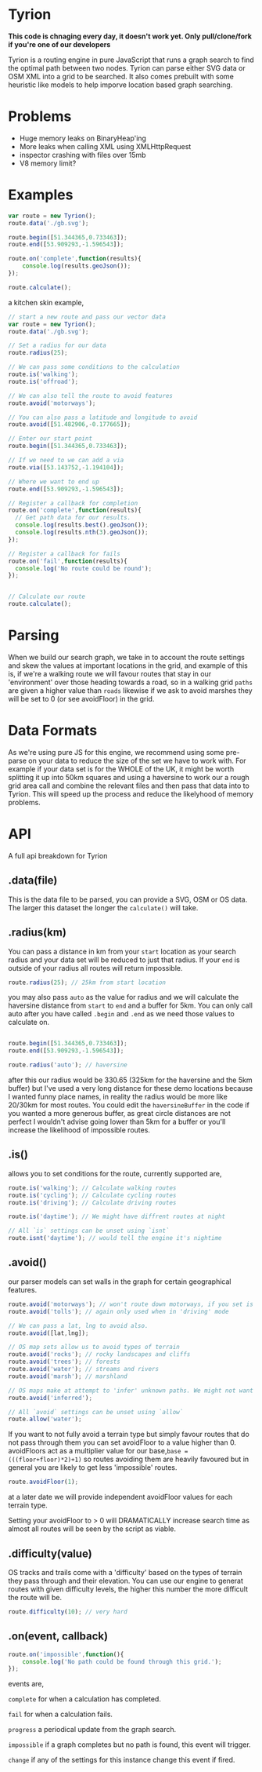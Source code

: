# Tyrion
**This code is chnaging every day, it doesn't work yet. Only pull/clone/fork if you're one of our developers**

Tyrion is a routing engine in pure JavaScript that runs a graph search to find the optimal path between two nodes. Tyrion can parse either SVG data or OSM XML into a grid to be searched. It also comes prebuilt with some heuristic like models to help imporve location based graph searching.

# Problems
- Huge memory leaks on BinaryHeap'ing
- More leaks when calling XML using XMLHttpRequest
- inspector crashing with files over 15mb
- V8 memory limit?

# Examples

```js
var route = new Tyrion();
route.data('./gb.svg');

route.begin([51.344365,0.733463]);
route.end([53.909293,-1.596543]);

route.on('complete',function(results){
	console.log(results.geoJson()); 
});

route.calculate();

```

a kitchen skin example,

```js
// start a new route and pass our vector data
var route = new Tyrion();
route.data('./gb.svg');

// Set a radius for our data
route.radius(25);

// We can pass some conditions to the calculation
route.is('walking');
route.is('offroad');

// We can also tell the route to avoid features
route.avoid('motorways');

// You can also pass a latitude and longitude to avoid
route.avoid([51.482906,-0.177665]);

// Enter our start point
route.begin([51.344365,0.733463]);

// If we need to we can add a via
route.via([53.143752,-1.194104]);

// Where we want to end up
route.end([53.909293,-1.596543]);

// Register a callback for completion
route.on('complete',function(results){
  // Get path data for our results.
  console.log(results.best().geoJson()); 
  console.log(results.nth(3).geoJson()); 
});

// Register a callback for fails
route.on('fail',function(results){
  console.log('No route could be round');
});


// Calculate our route
route.calculate();

```

# Parsing
When we build our search graph, we take in to account the route settings and skew the values at important locations in the grid, and example of this is, if we're a walking route we will favour routes that stay in our 'environment' over those heading towards a road, so in a walking grid `paths` are given a higher value than `roads` likewise if we ask to avoid marshes they will be set to 0 (or see avoidFloor) in the grid.

# Data Formats
As we're using pure JS for this engine, we recommend using some pre-parse on your data to reduce the size of the set we have to work with. For example if your data set is for the WHOLE of the UK, it might be worth splitting it up into 50km squares and using a haversine to work our a rough grid area call and combine the relevant files and then pass that data into to Tyrion. This will speed up the process and reduce the likelyhood of memory problems. 

# API
A full api breakdown for Tyrion

## .data(file)
This is the data file to be parsed, you can provide a SVG, OSM or OS data. The larger this dataset the longer the ``calculate()`` will take.

## .radius(km)
You can pass a distance in km from your `start` location as your search radius and your data set will be reduced to just that radius. If your `end` is outside of your radius all routes will return impossible.

```js
route.radius(25); // 25km from start location
```


you may also pass `auto` as the value for radius and we will calculate the haversine distance from `start` to `end` and a buffer for 5km. You can only call auto after you have called ``.begin`` and ``.end`` as we need those values to calculate on.

```js

route.begin([51.344365,0.733463]);
route.end([53.909293,-1.596543]);

route.radius('auto'); // haversine

```

after this our radius would be 330.65 (325km for the haversine and the 5km buffer) but I've used a very long distance for these demo locations because I wanted funny place names, in reality the radius would be more like 20/30km for most routes. You could edit the ``haversineBuffer`` in the code if you wanted a more generous buffer, as great circle distances are not perfect I wouldn't advise going lower than 5km for a buffer or you'll increase the likelihood of impossible routes.

## .is()
allows you to set conditions for the route, currently supported are,

```js
route.is('walking'); // Calculate walking routes
route.is('cycling'); // Calculate cycling routes
route.is('driving'); // Calculate driving routes

route.is('daytime'); // We might have diffrent routes at night

// All `is` settings can be unset using `isnt`
route.isnt('daytime'); // would tell the engine it's nightime
```

## .avoid()
our parser models can set walls in the graph for certain geographical features.

```js
route.avoid('motorways'); // won't route down motorways, if you set is to walking/cycling this will be set automatically.
route.avoid('tolls'); // again only used when in 'driving' mode

// We can pass a lat, lng to avoid also.
route.avoid([lat,lng]);

// OS map sets allow us to avoid types of terrain
route.avoid('rocks'); // rocky landscapes and cliffs
route.avoid('trees'); // forests
route.avoid('water'); // streams and rivers
route.avoid('marsh'); // marshland

// OS maps make at attempt to 'infer' unknown paths. We might not want this.
route.avoid('inferred');

// All `avoid` settings can be unset using `allow`
route.allow('water');
```

If you want to not fully avoid a terrain type but simply favour routes that do not pass through them you can set avoidFloor to a value higher than 0. avoidFloors act as a multiplier value for our base,``base = (((floor+floor)*2)+1)`` so routes avoiding them are heavily favoured but in general you are likely to get less 'impossible' routes. 

```js
route.avoidFloor(1);
```

at a later date we will provide independent avoidFloor values for each terrain type.

Setting your avoidFloor to > 0 will DRAMATICALLY increase search time as almost all routes will be seen by the script as viable. 

## .difficulty(value)
OS tracks and trails come with a 'difficulty' based on the types of terrain they pass through and their elevation. You can use our engine to generat routes with given difficulty levels, the higher this number the more difficult the route will be.

```js
route.difficulty(10); // very hard
```

## .on(event, callback)

```js
route.on('impossible',function(){
	console.log('No path could be found through this grid.');
});
```

events are, 

``complete`` for when a calculation has completed.

``fail`` for when a calculation fails.

``progress`` a periodical update from the graph search.

``impossible`` if a graph completes but no path is found, this event will trigger.

``change`` if any of the settings for this instance change this event if fired.
